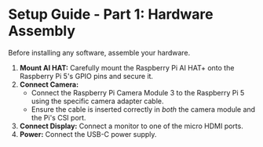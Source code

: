 # Setup Guide - Part 1: Hardware Assembly

Before installing any software, assemble your hardware.

1.  **Mount AI HAT:** Carefully mount the Raspberry Pi AI HAT+ onto the Raspberry Pi 5's GPIO pins and secure it.
2.  **Connect Camera:**
    * Connect the Raspberry Pi Camera Module 3 to the Raspberry Pi 5 using the specific camera adapter cable.
    * Ensure the cable is inserted correctly in *both* the camera module and the Pi's CSI port.
3.  **Connect Display:** Connect a monitor to one of the micro HDMI ports.
4.  **Power:** Connect the USB-C power supply.
